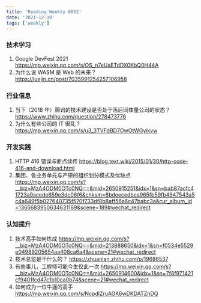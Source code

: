 ```yaml
---
title: 'Reading Weekly 0062'
date: '2021-12-19'
tags: ['weekly']
---
```


### 技术学习

1. Google DevFest 2021 https://mp.weixin.qq.com/s/OS_n7eUaETdDX0KbQ0H44A
2. 为什么说 WASM 是 Web 的未来？ https://juejin.cn/post/7035991254257106958

### 行业信息

1. 当下（2018 年）腾讯的技术建设是否处于落后同体量公司的状态？ https://www.zhihu.com/question/278473776
2. 为什么有些公司的 IT 很乱？ https://mp.weixin.qq.com/s/u3_3TVFdBD7OwOtWGyikvw

### 开发实践

1. HTTP 416 错误与断点续传 https://blog.text.wiki/2015/01/30/http-code-416-and-download.html
2. 集团、各业务单元与产研的组织划分模式及优缺点 https://mp.weixin.qq.com/s?__biz=MzA4ODM0OTc0NQ==&mid=2650915251&idx=1&sn=bab87acfc41723a9acede659e3dc06f6&chksm=8bdeecedbca965fb59fb4947543a5c4a649f5b027640735f570f733df8b8aff56a6c47babc3a&cur_album_id=1365683950634631169&scene=189#wechat_redirect

### 认知提升

1. 技术高手如何炼成 https://mp.weixin.qq.com/s?__biz=MzA4ODM0OTc0NQ==&mid=213888650&idx=1&sn=f0534e5529e04989205654aa408ca6a4&scene=21#wechat_redirect
2. 技术总监是干什么的？ https://zhuanlan.zhihu.com/p/19686537
3. 有些事儿，工程师可能今生仅此一次 https://mp.weixin.qq.com/s?__biz=MzA4ODM0OTc0NQ==&mid=2650914600&idx=1&sn=7f8f971421cf9401fcd47c1b10ca0b74&scene=21#wechat_redirect
4. 如何成为一位牛逼的高手 https://mp.weixin.qq.com/s/NcpdlZruAGK6wDKDATZnDQ
